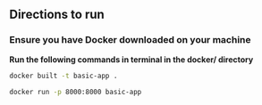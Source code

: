 ## Directions to run 

### Ensure you have Docker downloaded on your machine

**Run the following commands in terminal in the docker/ directory** 

```bash
docker built -t basic-app .
```

```bash
docker run -p 8000:8000 basic-app
```

